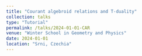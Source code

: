 ```yaml
---
title: "Courant algebroid relations and T-duality"
collection: talks
type: "Tutorial"
permalink: /talks/2024-01-01-CAR
venue: "Winter School in Geometry and Physics"
date: 2024-01-01
location: "Srni, Czechia"
---
```

